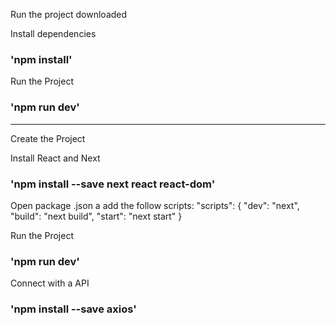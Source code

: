 Run the project downloaded

Install dependencies
### 'npm install'

Run the Project
### 'npm run dev'

--------------------------
Create the Project

Install React and Next
### 'npm install --save next react react-dom'

Open package .json a add the follow scripts:
"scripts": {
    "dev": "next",
    "build": "next build",
    "start": "next start"
  }

  Run the Project
  ### 'npm run dev'

  Connect with a API
  ### 'npm install --save axios'